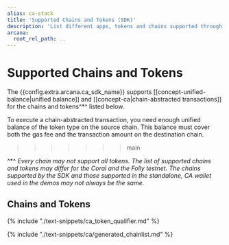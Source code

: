 ```yaml
---
alias: ca-stack
title: 'Supported Chains and Tokens (SDK)'
description: 'List different apps, tokens and chains supported through the Arcana Chain Abstraction feature.'
arcana:
  root_rel_path: ..
---
```


# Supported Chains and Tokens

The {{config.extra.arcana.ca_sdk_name}} supports [[concept-unified-balance|unified balance]] and [[concept-ca|chain-abstracted transactions]] for the chains and tokens^*^ listed below. 

To execute a chain-abstracted transaction, you need enough unified balance of the token type on the source chain. This balance must cover both the gas fee and the transaction amount on the destination chain.
>>>>>>> main

^*^ *Every chain may not support all tokens. The list of supported chains and tokens may differ for the Coral and the Folly testnet. The chains supported by the SDK and those supported in the standalone, CA wallet used in the demos may not always be the same.*

## Chains and Tokens

{% include "./text-snippets/ca_token_qualifier.md" %}

{% include "./text-snippets/ca/generated_chainlist.md" %}
